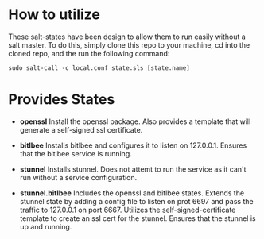 # How to utilize

These salt-states have been design to allow them to run easily without a salt
master.  To do this, simply clone this repo to your machine, cd into the
cloned repo, and the run the following command:

    sudo salt-call -c local.conf state.sls [state.name]

# Provides States

* **openssl**
  Install the openssl package.  Also provides a template that will generate a
  self-signed ssl certificate.

* **bitlbee**
  Installs bitlbee and configures it to listen on 127.0.0.1.  Ensures that the
  bitlbee service is running.

* **stunnel**
  Installs stunnel.  Does not attemt to run the service as it can't run without
  a service configuration.

* **stunnel.bitlbee**
  Includes the openssl and bitlbee states.  Extends the stunnel state by adding
  a config file to listen on prot 6697 and pass the traffic to 127.0.0.1 on
  port 6667.  Utilizes the self-signed-certificate template to create an ssl
  cert for the stunnel.  Ensures that the stunnel is up and running.
